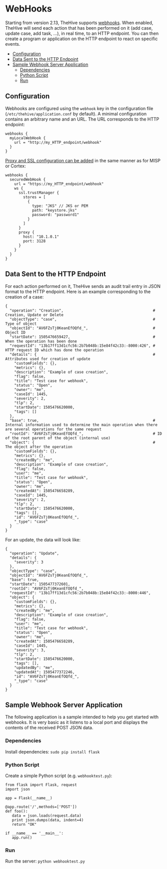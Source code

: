 # WebHooks

Starting from version 2.13, TheHive supports [webhooks](https://en.wikipedia.org/wiki/Webhook). When enabled, TheHive will send each action that has been performed on it (add case, update case, add task, ...), in real time, to an HTTP endpoint. You can then create a program or application on the HTTP endpoint to react on specific events.

  * [Configuration](#configuration)
  * [Data Sent to the HTTP Endpoint](#data-sent-to-the-http-endpoint)
  * [Sample Webhook Server Application](#sample-webhook-server-application)
    * [Dependencies](#dependencies)
    * [Python Script](#python-script)
    * [Run](#run)

## Configuration
Webhooks are configured using the `webhook` key in the configuration file (`/etc/thehive/application.conf` by default). A minimal configuration contains an arbitrary name and an URL. The URL corresponds to the HTTP endpoint:
```
webhooks {
  myLocalWebHook {
    url = "http://my_HTTP_endpoint/webhook"
  }
}
```

[Proxy and SSL configuration can be added](configuration.md#8-http-client-configuration) in the same manner as for MISP or Cortex:

```
webhooks {
  securedWebHook {
    url = "https://my_HTTP_endpoint/webhook"
    ws {
      ssl.trustManager {
        stores = [
          {
            type: "JKS" // JKS or PEM
            path: "keystore.jks"
            password: "password1"
          }
        ]
      }
      proxy {
        host: "10.1.0.1"
        port: 3128
      }
    }
  }
}
```

## Data Sent to the HTTP Endpoint
For each action performed on it, TheHive sends an audit trail entry in JSON format to the HTTP endpoint. Here is an example corresponding to the creation of a case:

```
{
  "operation": "Creation",                                        # Creation, Update or Delete
  "objectType": "case",                                           # Type of object
  "objectId": "AV6FZsTj0KeanEfOQfd_",                             # Object ID
  "startDate": 1505476659427,                                     # When the operation has been done
  "requestId": "13b17ff13d1cfc56:2b7b048b:15e84f42c33:-8000:426", # HTTP request ID which has done the operation
  "details": {                                                    # Attributes used for creation of update
    "customFields": {},
    "metrics": {},
    "description": "Example of case creation",
    "flag": false,
    "title": "Test case for webhook",
    "status": "Open",
    "owner": "me",
    "caseId": 1445,
    "severity": 2,
    "tlp": 2,
    "startDate": 1505476620000,
    "tags": []
  },
  "base": true,                                                   # Internal information used to determine the main operation when there are several operations for the same request
  "rootId": "AV6FZsTj0KeanEfOQfd_",                               # ID of the root parent of the object (internal use)
  "object": {                                                     # The object after the operation
    "customFields": {},
    "metrics": {},
    "createdBy": "me",
    "description": "Example of case creation",
    "flag": false,
    "user": "me",
    "title": "Test case for webhook",
    "status": "Open",
    "owner": "me",
    "createdAt": 1505476658289,
    "caseId": 1445,
    "severity": 2,
    "tlp": 2,
    "startDate": 1505476620000,
    "tags": [],
    "id": "AV6FZsTj0KeanEfOQfd_",
    "_type": "case"
  }
}
```

For an update, the data will look like:
```
{
  "operation": "Update",
  "details": {
    "severity": 3
  },
  "objectType": "case",
  "objectId": "AV6FZsTj0KeanEfOQfd_",
  "base": true,
  "startDate": 1505477372601,
  "rootId": "AV6FZsTj0KeanEfOQfd_",
  "requestId": "13b17ff13d1cfc56:2b7b048b:15e84f42c33:-8000:446",
  "object": {
    "customFields": {},
    "metrics": {},
    "createdBy": "me",
    "description": "Example of case creation",
    "flag": false,
    "user": "me",
    "title": "Test case for webhook",
    "status": "Open",
    "owner": "me",
    "createdAt": 1505476658289,
    "caseId": 1445,
    "severity": 3,
    "tlp": 2,
    "startDate": 1505476620000,
    "tags": [],
    "updatedBy": "me",
    "updatedAt": 1505477372246,
    "id": "AV6FZsTj0KeanEfOQfd_",
    "_type": "case"
  }
}
```

## Sample Webhook Server Application
The following application is a sample intended to help you get started with webhooks. It is very basic as it listens to a local port and displays the contents of the received POST JSON data.

### Dependencies
Install dependencies:
`sudo pip install flask`

### Python Script
Create a simple Python script (e.g. `webhooktest.py`):

```
from flask import Flask, request
import json

app = Flask(__name__)

@app.route('/',methods=['POST'])
def foo():
   data = json.loads(request.data)
   print json.dumps(data, indent=4)
   return "OK"

if __name__ == '__main__':
   app.run()

```
### Run
Run the server:
`python webhooktest.py`

